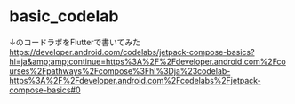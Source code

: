 # basic_codelab
↓のコードラボをFlutterで書いてみた  
https://developer.android.com/codelabs/jetpack-compose-basics?hl=ja&amp;amp;continue=https%3A%2F%2Fdeveloper.android.com%2Fcourses%2Fpathways%2Fcompose%3Fhl%3Dja%23codelab-https%3A%2F%2Fdeveloper.android.com%2Fcodelabs%2Fjetpack-compose-basics#0
